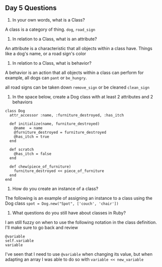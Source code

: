 ## Day 5 Questions

1. In your own words, what is a Class?

A class is a category of thing. `dog`, `road_sign`

1. In relation to a Class, what is an attribute?

An attribute is a characteristic that all objects within a class have. Things
like a dog's name, or a road sign's color

1. In relation to a Class, what is behavior?

A behavior is an action that all objects within a class can perform
for example, all dogs can `pant` or `be_hungry`.

all road signs can be taken down `remove_sign` or be cleaned `clean_sign`

1. In the space below, create a Dog class with at least 2 attributes and 2 behaviors

```
class Dog
  attr_accessor :name, :furniture_destroyed, :has_itch

  def initialize(name, furniture_destroyed)
    @name  = name
    @furniture_destroyed = furniture_destroyed
    @has_itch = true
  end

  def scratch
    @has_itch = false
  end

  def chew(piece_of_furniture)
    furniture_destroyed << piece_of_furniture
  end
end
```

1. How do you create an instance of a class?

The following is an example of assigning an instance to a class
using the Dog class
`spot = Dog.new("Spot", ['couch', 'chair'])`

1. What questions do you still have about classes in Ruby?

I am still fuzzy on when to use the following notation in the class definition.
I'll make sure to go back and review
```
@variable
self.variable
variable
```
I've seen that I need to use `@variable` when changing its value, but when adapting
an array I was able to do so with  `variable << new_variable`
